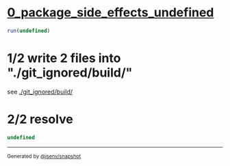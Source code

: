 # [0_package_side_effects_undefined](../../package_side_effects_update_2.test.mjs#L39)

```js
run(undefined)
```

# 1/2 write 2 files into "./git_ignored/build/"

see [./git_ignored/build/](./git_ignored/build/)

# 2/2 resolve

```js
undefined
```

---

<sub>
  Generated by <a href="https://github.com/jsenv/core/tree/main/packages/independent/snapshot">@jsenv/snapshot</a>
</sub>
